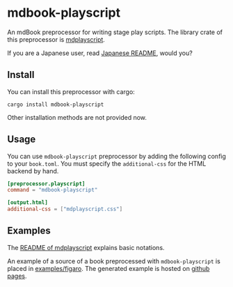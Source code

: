 # mdbook-playscript

An mdBook preprocessor for writing stage play scripts.
The library crate of this preprocessor is [mdplayscript](https://crates.io/crates/mdplayscript).

If you are a Japanese user, read [Japanese README](./README_ja.md), would you?

## Install

You can install this preprocessor with cargo:
```
cargo install mdbook-playscript
```

Other installation methods are not provided now.

## Usage

You can use `mdbook-playscript` preprocessor by adding the following config to your `book.toml`.
You must specify the `additional-css` for the HTML backend by hand.

```toml
[preprocessor.playscript]
command = "mdbook-playscript"

[output.html]
additional-css = ["mdplayscript.css"]
```

## Examples

The [README of mdplayscript](https://crates.io/crates/mdplayscript) explains basic notations.

An example of a source of a book preprocessed with `mdbook-playscript` is placed in [examples/figaro](examples/figaro).
The generated example is hosted on [github pages](https://shotarotsuji.github.io/mdbook-playscript/figaro/).
